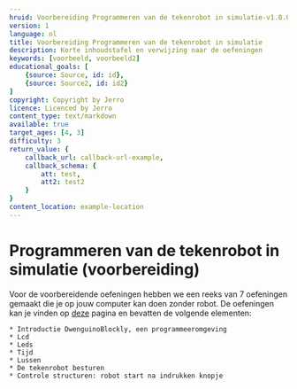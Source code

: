 ```yaml
---
hruid: Voorbereiding Programmeren van de tekenrobot in simulatie-v1.0.00
version: 1
language: nl
title: Voorbereiding Programmeren van de tekenrobot in simulatie
description: Korte inhoudstafel en verwijzing naar de oefeningen
keywords: [voorbeeld, voorbeeld2]
educational_goals: [
    {source: Source, id: id}, 
    {source: Source2, id: id2}
]
copyright: Copyright by Jerro
licence: Licenced by Jerro
content_type: text/markdown
available: true
target_ages: [4, 3]
difficulty: 3
return_value: {
    callback_url: callback-url-example,
    callback_schema: {
        att: test,
        att2: test2
    }
}
content_location: example-location
---
```


# Programmeren van de tekenrobot in simulatie (voorbereiding)

Voor de voorbereidende oefeningen hebben we een reeks van 7 oefeningen gemaakt die je op jouw computer kan doen zonder robot. De oefeningen kan je vinden op 
[deze](https://scholen.dwengo.org/nl/wegostemoefeningen.html "oefeningen robotarm")
pagina en bevatten de volgende elementen:

    * Introductie DwenguinoBlockly, een programmeeromgeving
    * Lcd
    * Leds
    * Tijd
    * Lussen
    * De tekenrobot besturen
    * Controle structuren: robot start na indrukken knopje

